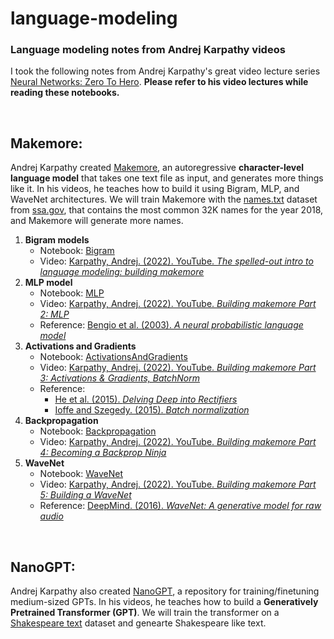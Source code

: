 # language-modeling
### Language modeling notes from Andrej Karpathy videos

I took the following notes from Andrej Karpathy's great video lecture series [Neural Networks: Zero To Hero](https://karpathy.ai/zero-to-hero.html). **Please refer to his video lectures while reading these notebooks.**

<br>

## Makemore:

Andrej Karpathy created [Makemore](https://github.com/karpathy/makemore), an autoregressive **character-level language model** that takes one text file as input, and generates more things like it. In his videos, he teaches how to build it using Bigram, MLP, and WaveNet architectures. We will train Makemore with the [names.txt](https://github.com/danielsimon4/language-modeling/blob/main/Makemore/names.txt) dataset from [ssa.gov](https://www.ssa.gov/oact/babynames/), that contains the most common 32K names for the year 2018, and Makemore will generate more names.

1. **Bigram models**
    - Notebook: [Bigram](https://github.com/danielsimon4/language-modeling/blob/main/Makemore/Bigram.ipynb)
    - Video: [Karpathy, Andrej. (2022). YouTube. *The spelled-out intro to language modeling: building makemore*](https://www.youtube.com/watch?v=PaCmpygFfXo&list=PLAqhIrjkxbuWI23v9cThsA9GvCAUhRvKZ&index=2)
2. **MLP model** 
    - Notebook: [MLP](https://github.com/danielsimon4/language-modeling/blob/main/Makemore/MLP.ipynb)
    - Video: [Karpathy, Andrej. (2022). YouTube. *Building makemore Part 2: MLP*](https://www.youtube.com/watch?v=TCH_1BHY58I&list=PLAqhIrjkxbuWI23v9cThsA9GvCAUhRvKZ&index=3)
    - Reference: [Bengio et al. (2003). *A neural probabilistic language model*](https://www.jmlr.org/papers/volume3/bengio03a/bengio03a.pdf)
3. **Activations and Gradients**
    - Notebook: [ActivationsAndGradients](https://github.com/danielsimon4/language-modeling/blob/main/Makemore/ActivationsAndGradients.ipynb)
    - Video: [Karpathy, Andrej. (2022). YouTube. *Building makemore Part 3: Activations & Gradients, BatchNorm*](https://www.youtube.com/watch?v=P6sfmUTpUmc&list=PLAqhIrjkxbuWI23v9cThsA9GvCAUhRvKZ&index=5)
    - Reference:
        - [He et al. (2015). *Delving Deep into Rectifiers*](https://arxiv.org/pdf/1502.01852)
        - [Ioffe and Szegedy. (2015). *Batch normalization*](https://arxiv.org/pdf/1502.03167)
4. **Backpropagation**
    - Notebook: [Backpropagation](https://github.com/danielsimon4/language-modeling/blob/main/Makemore/Backpropagation.ipynb)
    - Video: [Karpathy, Andrej. (2022). YouTube. *Building makemore Part 4: Becoming a Backprop Ninja*](https://www.youtube.com/watch?v=q8SA3rM6ckI&list=PLAqhIrjkxbuWI23v9cThsA9GvCAUhRvKZ&index=5)
5. **WaveNet**
    - Notebook: [WaveNet](https://github.com/danielsimon4/language-modeling/blob/main/WaveNet.ipynb)
    - Video: [Karpathy, Andrej. (2022). YouTube. *Building makemore Part 5: Building a WaveNet*](https://www.youtube.com/watch?v=t3YJ5hKiMQ0&list=PLAqhIrjkxbuWI23v9cThsA9GvCAUhRvKZ&index=6)
    - Reference: [DeepMind. (2016). *WaveNet: A generative model for raw audio*](https://www.jmlr.org/papers/volume3/bengio03a/bengio03a.pdf)

<br>

## NanoGPT:

Andrej Karpathy also created [NanoGPT](https://github.com/karpathy/nanoGPT?tab=readme-ov-file), a repository for training/finetuning medium-sized GPTs. In his videos, he teaches how to build a **Generatively Pretrained Transformer (GPT)**. We will train the transformer on a [Shakespeare text](https://raw.githubusercontent.com/karpathy/char-rnn/master/data/tinyshakespeare/input.txt) dataset and genearte Shakespeare like text.